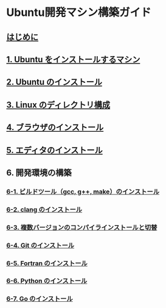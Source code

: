 # Ubuntu開発マシン構築ガイド

## [はじめに](./sections/sec00_introduction.md)

## [1. Ubuntu をインストールするマシン](./sections/sec01_machine.md)

## [2. Ubuntu のインストール](./sections/sec02_install_ubuntu.md)

## [3. Linux のディレクトリ構成](./sections/sec03_linux_directory.md)

## [4. ブラウザのインストール](./sections/sec03_install_browser.md)

## [5. エディタのインストール](./sections/sec04_install_editor.md)

## 6. 開発環境の構築

### [6-1. ビルドツール（gcc, g++, make）のインストール](./sections/sec06-01_install_build_essential.md)

### [6-2. clang のインストール](./sections/sec06-02_install_clang.md)

### [6-3. 複数バージョンのコンパイラインストールと切替](./sections/sec06-03_install_mulitple_version.md)

### [6-4. Git のインストール](./sections/sec06-04_install_git.md)

### [6-5. Fortran のインストール](./sections/sec06-05_install_fortran.md)

### [6-6. Python のインストール](./sections/sec06-06_install_python.md)

### [6-7. Go のインストール](./sections/sec06-07_install_golang.md)
